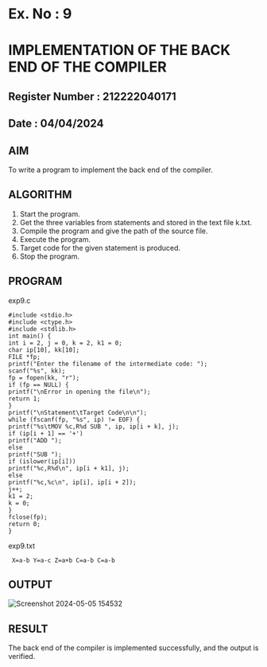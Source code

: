 # Ex. No : 9	
# IMPLEMENTATION OF THE BACK END OF THE COMPILER 
## Register Number : 212222040171
## Date : 04/04/2024

## AIM   
To write a program to implement the back end of the compiler.

## ALGORITHM
1.	Start the program.
2.	Get the three variables from statements and stored in the text file k.txt.
3.	Compile the program and give the path of the source file.
4.	Execute the program.
5.	Target code for the given statement is produced.
6.	Stop the program.

## PROGRAM

exp9.c

	#include <stdio.h>
	#include <ctype.h>
	#include <stdlib.h>
	int main() {
	int i = 2, j = 0, k = 2, k1 = 0;
	char ip[10], kk[10];
	FILE *fp;
	printf("Enter the filename of the intermediate code: ");
	scanf("%s", kk);
	fp = fopen(kk, "r");
	if (fp == NULL) {	
	printf("\nError in opening the file\n");
	return 1;
	}
	printf("\nStatement\tTarget Code\n\n");
	while (fscanf(fp, "%s", ip) != EOF) {
	printf("%s\tMOV %c,R%d SUB ", ip, ip[i + k], j);
	if (ip[i + 1] == '+')
	printf("ADD ");
	else
	printf("SUB ");
	if (islower(ip[i]))
	printf("%c,R%d\n", ip[i + k1], j);
	else
	printf("%c,%c\n", ip[i], ip[i + 2]);
	j++;
	k1 = 2;	
	k = 0;
	}
	fclose(fp);
	return 0;
	}

 exp9.txt

	 X=a-b Y=a-c Z=a+b C=a-b C=a-b

## OUTPUT 

![Screenshot 2024-05-05 154532](https://github.com/Vishalsaravana/19CS409-Compiler-Design-Lab/assets/119103912/8ae13222-f9ee-4f74-82f6-3076f7c1610e)


## RESULT
The back end of the compiler is implemented successfully, and the output is verified.
